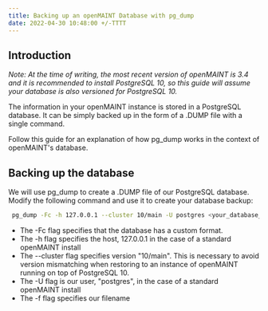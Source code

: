 ```yaml
---
title: Backing up an openMAINT Database with pg_dump
date: 2022-04-30 10:48:00 +/-TTTT
---
```


## Introduction

*Note: At the time of writing, the most recent version of openMAINT is 3.4 and it is recommended to install PostgreSQL 10, so this guide will assume your database is also versioned for PostgreSQL 10.*

The information in your openMAINT instance is stored in a PostgreSQL database. It can be simply backed up in the form of a .DUMP file with a single command. 

Follow this guide for an explanation of how pg_dump works in the context of openMAINT's database.

## Backing up the database

We will use pg_dump to create a .DUMP file of our PostgreSQL database. Modify the following command and use it to create your database backup:

```bash
 pg_dump -Fc -h 127.0.0.1 --cluster 10/main -U postgres <your_database_name> -f openMAINT_backup_MM_DD_YYYY.dump
 ```

* The -Fc flag specifies that the database has a custom format.
* The -h flag specifies the host, 127.0.0.1 in the case of a standard openMAINT install
* The --cluster flag specifies version "10/main". This is necessary to avoid version mismatching when restoring to an instance of openMAINT running on top of PostgreSQL 10.
* The -U flag is our user, "postgres", in the case of a standard openMAINT install
* The -f flag specifies our filename

